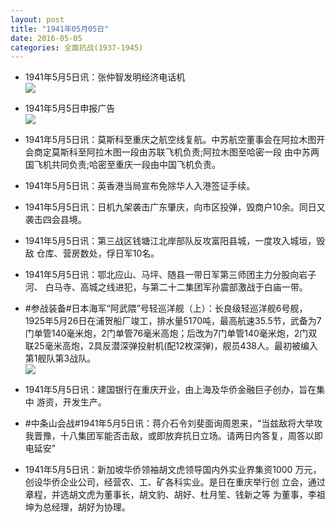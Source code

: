 ```yaml
---
layout: post
title: "1941年05月05日"
date: 2016-05-05
categories: 全面抗战(1937-1945)
---
```


<meta name="referrer" content="no-referrer" />

- 1941年5月5日讯：张仲智发明经济电话机 <br/><img src="https://ww2.sinaimg.cn/large/aca367d8jw1f3kwlkf1ctj208y06oq3u.jpg" />

- 1941年5月5日申报广告 <br/><img src="https://ww1.sinaimg.cn/large/aca367d8jw1f3kuv1lh0rj20l10h7wi9.jpg" />

- 1941年5月5日讯：莫斯科至重庆之航空线复航。中苏航空董事会在阿拉木图开 会商定莫斯科至阿拉木图一段由苏联飞机负责;阿拉木图至哈密一段 由中苏两国飞机共同负责;哈密至重庆一段由中国飞机负责。 

- 1941年5月5日讯：英香港当局宣布免除华人入港签证手续。 

- 1941年5月5日讯：日机九架袭击广东肇庆，向市区投弹，毁商户10余。同日又 袭击四会县境。 

- 1941年5月5日讯：第三战区钱塘江北岸部队反攻富阳县城，一度攻入城垣，毁敌 仓库、营房数处，俘日军10名。 

- 1941年5月5日讯：鄂北应山、马坪、随县一带日军第三师团主力分股向岩子河、 白马寺、高城之线进犯，与第二十二集团军孙震部激战于白庙一带。 

- #参战装备#日本海军“阿武隈”号轻巡洋舰（上）：长良级轻巡洋舰6号舰，1925年5月26日在浦贺船厂竣工，排水量5170吨，最高航速35.5节，武备为7门单管140毫米炮，2门单管76毫米高炮；后改为7门单管140毫米炮，2门双联25毫米高炮，2具反潜深弹投射机(配12枚深弹)，舰员438人。最初被编入第1舰队第3战队。 <br/><img src="https://ww4.sinaimg.cn/large/aca367d8jw1f3ka1twrsrj20ci0iv41k.jpg" />

- 1941年5月5日讯：建国银行在重庆开业，由上海及华侨金融巨子创办，旨在集中 游资，开发生产。 

- #中条山会战#1941年5月5日讯：蒋介石令刘斐面询周恩来，“当兹敌将大举攻我晋豫，十八集团军能否击敌，或即放弃抗日立场。请两日内答复，周答以即电延安” 

- 1941年5月5日讯：新加坡华侨领袖胡文虎领导国内外实业界集资1000 万元，创设华侨企业公司，经营农、工、矿各科实业。是日在重庆举行创 立会，通过章程，并选胡文虎为董事长，胡文豹、胡好、杜月笙、钱新之等 为董事，李祖坤为总经理，胡好为协理。 

